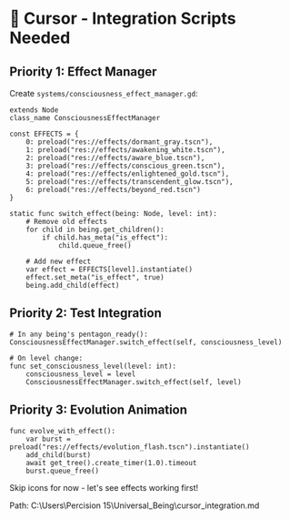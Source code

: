 # 🎨 Cursor - Integration Scripts Needed

## Priority 1: Effect Manager
Create `systems/consciousness_effect_manager.gd`:
```gdscript
extends Node
class_name ConsciousnessEffectManager

const EFFECTS = {
    0: preload("res://effects/dormant_gray.tscn"),
    1: preload("res://effects/awakening_white.tscn"),
    2: preload("res://effects/aware_blue.tscn"),
    3: preload("res://effects/conscious_green.tscn"),
    4: preload("res://effects/enlightened_gold.tscn"),
    5: preload("res://effects/transcendent_glow.tscn"),
    6: preload("res://effects/beyond_red.tscn")
}

static func switch_effect(being: Node, level: int):
    # Remove old effects
    for child in being.get_children():
        if child.has_meta("is_effect"):
            child.queue_free()
    
    # Add new effect
    var effect = EFFECTS[level].instantiate()
    effect.set_meta("is_effect", true)
    being.add_child(effect)
```

## Priority 2: Test Integration
```gdscript
# In any being's pentagon_ready():
ConsciousnessEffectManager.switch_effect(self, consciousness_level)

# On level change:
func set_consciousness_level(level: int):
    consciousness_level = level
    ConsciousnessEffectManager.switch_effect(self, level)
```

## Priority 3: Evolution Animation
```gdscript
func evolve_with_effect():
    var burst = preload("res://effects/evolution_flash.tscn").instantiate()
    add_child(burst)
    await get_tree().create_timer(1.0).timeout
    burst.queue_free()
```

Skip icons for now - let's see effects working first!

Path: C:\Users\Percision 15\Universal_Being\cursor_integration.md